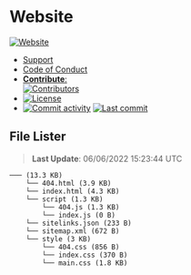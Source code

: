 # Website

[![Website](https://img.shields.io/website?down_color=%23F00&down_message=Down&label=Website&up_color=%2308F&up_message=Online&url=https%3A%2F%2Fwixonic.fr)](https://wixonic.fr)

- [Support](https://github.com/Wixonic/Website/blob/Default/.github/SUPPORT.md)
- [Code of Conduct](https://github.com/Wixonic/Website/blob/Default/.github/CODE_OF_CONDUCT.md)
- [**Contribute**:<br />![Contributors](https://img.shields.io/github/contributors/Wixonic/Website?color=%2308F&label=Contributors)](https://github.com/Wixonic/Website/blob/Default/.github/CONTRIBUTING.md)
- [![License](https://img.shields.io/github/license/Wixonic/Website?color=%23555&label=License)](https://github.com/Wixonic/Website/blob/Default/LICENSE.txt)
- [![Commit activity](https://img.shields.io/github/commit-activity/m/Wixonic/Website?color=%2308F&label=Commit%20activity)](https://github.com/Wixonic/Website/graphs/commit-activity) [![Last commit](https://img.shields.io/github/last-commit/Wixonic/Website?color=%2308F&label=Last%20commit)](https://github.com/Wixonic/Website/commits/Default)

## File Lister
<!-- File Lister Display -->
> **Last Update**: 06/06/2022 15:23:44 UTC

```
─── (13.3 KB) 
    └── 404.html (3.9 KB)
    └── index.html (4.3 KB)
    └── script (1.3 KB) 
        └── 404.js (1.3 KB)
        └── index.js (0 B)
    └── sitelinks.json (233 B)
    └── sitemap.xml (672 B)
    └── style (3 KB) 
        └── 404.css (856 B)
        └── index.css (370 B)
        └── main.css (1.8 KB)
```
<!-- File Lister Display -->
